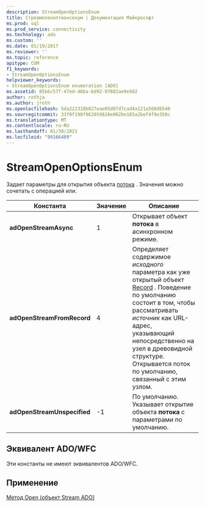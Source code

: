```yaml
---
description: StreamOpenOptionsEnum
title: Стреамопеноптионсенум | Документация Майкрософт
ms.prod: sql
ms.prod_service: connectivity
ms.technology: ado
ms.custom: ''
ms.date: 01/19/2017
ms.reviewer: ''
ms.topic: reference
apitype: COM
f1_keywords:
- StreamOpenOptionsEnum
helpviewer_keywords:
- StreamOpenOptionsEnum enumeration [ADO]
ms.assetid: 85b6c57f-47ed-46ba-bd92-07882ae9e9d2
author: rothja
ms.author: jroth
ms.openlocfilehash: 5da222318b827eae05d07d7cad4a121a568d6540
ms.sourcegitcommit: 33f0f190f962059826e002be165a2bef4f9e350c
ms.translationtype: MT
ms.contentlocale: ru-RU
ms.lasthandoff: 01/30/2021
ms.locfileid: "99166409"
---
```

# <a name="streamopenoptionsenum"></a>StreamOpenOptionsEnum
Задает параметры для открытия объекта [потока](./stream-object-ado.md) . Значения можно сочетать с операцией или.  
  
|Константа|Значение|Описание|  
|--------------|-----------|-----------------|  
|**adOpenStreamAsync**|1|Открывает объект **потока** в асинхронном режиме.|  
|**adOpenStreamFromRecord**|4|Определяет содержимое *исходного* параметра как уже открытый объект [Record](./record-object-ado.md) . Поведение по умолчанию состоит в том, чтобы рассматривать *источник* как URL-адрес, указывающий непосредственно на узел в древовидной структуре. Открывается поток по умолчанию, связанный с этим узлом.|  
|**adOpenStreamUnspecified**|-1|По умолчанию. Указывает открытие объекта **потока** с параметрами по умолчанию.|  
  
## <a name="adowfc-equivalent"></a>Эквивалент ADO/WFC  
 Эти константы не имеют эквивалентов ADO/WFC.  
  
## <a name="applies-to"></a>Применение  
 [Метод Open (объект Stream ADO)](./open-method-ado-stream.md)